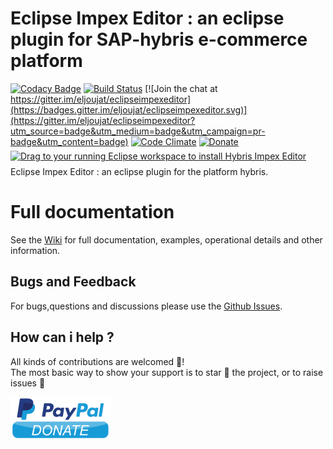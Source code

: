 # Eclipse Impex Editor : an eclipse plugin for  SAP-hybris e-commerce platform 

[![Codacy Badge](https://api.codacy.com/project/badge/Grade/114f45b914b044bb8dc1c231b7c21ab0)](https://www.codacy.com/app/eljoujat/eclipseimpexeditor?utm_source=github.com&utm_medium=referral&utm_content=eljoujat/eclipseimpexeditor&utm_campaign=badger)
[![Build Status](https://travis-ci.org/eljoujat/eclipseimpexeditor.svg?branch=master)](https://travis-ci.org/eljoujat/eclipseimpexeditor)
[![Join the chat at https://gitter.im/eljoujat/eclipseimpexeditor](https://badges.gitter.im/eljoujat/eclipseimpexeditor.svg)](https://gitter.im/eljoujat/eclipseimpexeditor?utm_source=badge&utm_medium=badge&utm_campaign=pr-badge&utm_content=badge)
[![Code Climate](https://codeclimate.com/github/eljoujat/eclipseimpexeditor/badges/gpa.svg)](https://codeclimate.com/github/eljoujat/eclipseimpexeditor)
[![Donate](https://img.shields.io/badge/Donate-PayPal-green.svg)](https://www.paypal.me/eljoujat)
<br/>
<a href="http://marketplace.eclipse.org/marketplace-client-intro?mpc_install=2331084" class="drag" title="Drag to your running Eclipse workspace to install Hybris Impex Editor"><img src="https://marketplace.eclipse.org/sites/all/themes/solstice/public/images/marketplace/btn-install.png" alt="Drag to your running Eclipse workspace to install Hybris Impex Editor" style="position:relative;top:6px" /></a>


Eclipse Impex Editor : an eclipse plugin for the platform hybris. 

# Full documentation 

See the [Wiki](https://github.com/eljoujat/eclipseimpexeditor/wiki) for full documentation, examples, operational details and other information.


## Bugs and Feedback

For bugs,questions and discussions please use the [Github Issues](https://github.com/eljoujat/eclipseimpexeditor/issues).


## How can i help ?

All kinds of contributions are welcomed :raised_hands:!<br />
The most basic way to show your support is to star :star2: the project, or to raise issues :speech_balloon:<br />

[![Paypal](paypal.png)](https://www.paypal.me/eljoujat)


